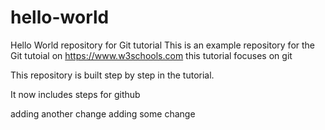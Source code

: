 # hello-world
Hello World repository for Git tutorial
This is an example repository for the Git tutoial on https://www.w3schools.com
this tutorial focuses on git

This repository is built step by step in the tutorial.

It now includes steps for github

adding another change
adding some change
